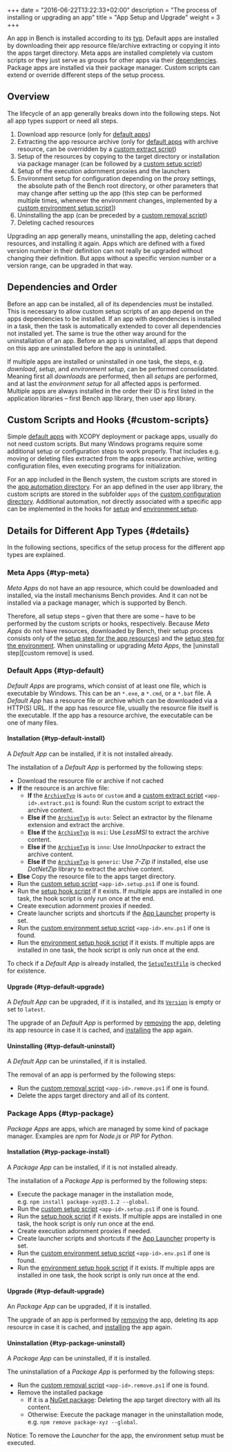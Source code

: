 +++
date = "2016-06-22T13:22:33+02:00"
description = "The process of installing or upgrading an app"
title = "App Setup and Upgrade"
weight = 3
+++

[App Types]: /ref/app-types
[Default App]: /ref/app-types/#default
[NuGet Package]: /ref/app-types/#nuget-package
[App Version]: /ref/app-properties/#Version
[App Dependencies]: /ref/app-properties/#Dependencies
[App ArchiveTyp]: /ref/app-properties/#ArchiveTyp
[App SetupTestFile]: /ref/app-properties/#SetupTestFile
[App Launcher]: /ref/app-properties/#AppLauncher
[App Automation Directory]: /ref/file-structure/#auto-apps-dir
[Custom Configuration Directory]: /ref/file-structure/#config-dir
[User App Automation Directory]: /ref/file-structure/#config-apps-dir
[Setup Hook]: /ref/file-structure/#config-setup
[Environment Setup Hook]: /ref/file-structure/#config-env
[Custom Extract Script]: /ref/file-structure/#custom-script-extract
[Custom Setup Script]: /ref/file-structure/#custom-script-setup
[Custom Environment Setup Script]: /ref/file-structure/#custom-script-env
[Custom Removal Script]: /ref/file-structure/#custom-script-remove

An app in Bench is installed according to its [typ][App Types].
Default apps are installed by downloading their app resource file/archive
extracting or copying it into the apps target directory.
Meta apps are installed completely via custom scripts or they
just serve as groups for other apps via their [dependencies][App Dependencies].
Package apps are installed via their package manager.
Custom scripts can extend or override different steps of the setup process.
<!--more-->

## Overview
The lifecycle of an app generally breaks down into the following steps.
Not all app types support or need all steps.

1. Download app resource
   (only for [default apps][default app])
2. Extracting the app resource archive
   (only for [default apps][default app] with archive resource,
   can be overridden by a [custom extract script][])
3. Setup of the resources by copying to the target directory or installation
   via package manager
   (can be followed by a [custom setup script][])
4. Setup of the execution adornment proxies and the launchers
5. Environment setup for configuration depending on the proxy settings,
   the absolute path of the Bench root directory, or other parameters
   that may change after setting up the app
   (this step can be performed multiple times, whenever the environment changes,
   implemented by a [custom environment setup script][]])
6. Uninstalling the app
   (can be preceded by a [custom removal script][])
7. Deleting cached resources

Upgrading an app generally means, uninstalling the app, deleting cached resources,
and installing it again.
Apps which are defined with a fixed version number in their definition
can not really be upgraded without changing their definition.
But apps without a specific version number or a version range,
can be upgraded in that way.

## Dependencies and Order
Before an app can be installed, all of its dependencies must be installed.
This is necessary to allow custom setup scripts of an app
depend on the apps dependencies to be installed.
If an app with dependencies is installed in a task, then the task is automatically
extended to cover all dependencies not installed yet.
The same is true the other way around for the uninstallation of an app.
Before an app is uninstalled, all apps that depend on this app
are uninstalled before the app is uninstalled.

If multiple apps are installed or uninstalled in one task, the steps, e.g.
_download_, _setup_, and _environment setup_, can be performed consolidated.
Meaning first all _downloads_ are performed, then all _setups_ are performed,
and at last the _environment setup_ for all affected apps is performed.
Multiple apps are always installed in the order their ID is first listed in
the application libraries &ndash; first Bench app library, then user app library.

## Custom Scripts and Hooks {#custom-scripts}
Simple [default apps][default app] with XCOPY deployment or
package apps, usually do not need custom scripts.
But many Windows programs require some additional setup or configuration
steps to work properly.
That includes e.g. moving or deleting files extracted from the apps resource
archive, writing configuration files, even executing programs for initialization.

For an app included in the Bench system, the custom scripts are stored in the
[app automation directory][].
For an app defined in the user app library, the custom scripts are stored
in the subfolder `apps` of the [custom configuration directory][].
Additional automation, not directly associated with a specific app
can be implemented in the hooks for [setup][setup hook] and
[environment setup][environment setup hook].

## Details for Different App Types {#details}
In the following sections, specifics of the setup process for the different
app types are explained.

### Meta Apps {#typ-meta}
_Meta Apps_ do not have an app resource, which could be downloaded
and installed, via the install mechanisms Bench provides.
And it can not be installed via a package manager, which is supported by Bench.

Therefore, all setup steps &ndash; given that there are some &ndash;
have to be performed by the custom scripts or hooks, respectively.
Because _Meta Apps_ do not have resources, downloaded by Bench,
their setup process consists only of the
[setup step for the app resources][custom setup script])
and the [setup step for the environment][custom environment setup script].
When uninstalling or upgrading _Meta Apps_, the [uninstall step][custom remove]
is used.

### Default Apps {#typ-default}
_Default Apps_ are programs, which consist of at least one file,
which is executable by Windows.
This can be an `*.exe`, a `*.cmd`, or a `*.bat` file.
A _Default App_ has a resource file or archive which can be downloaded via a HTTP(S) URL.
If the app has resource file, usually the resource file itself is the executable.
If the app has a resource archive, the executable can be one of many files.

#### Installation {#typ-default-install}
A _Default App_ can be installed, if it is not installed already.

The installation of a _Default App_ is performed by the following steps:

* Download the resource file or archive if not cached
* **If** the resource is an archive file:
    + **If** the [`ArchiveTyp`][App ArchiveTyp] is `auto` or `custom` and
      a [custom extract script][] `<app-id>.extract.ps1` is found:
      Run the custom script to extract the archive content.
    + **Else if** the [`ArchiveTyp`][App ArchiveTyp] is `auto`:
      Select an extractor by the filename extension and extract the archive.
    + **Else if** the [`ArchiveTyp`][App ArchiveTyp] is `msi`:
      Use _LessMSI_ to extract the archive content.
    + **Else if** the [`ArchiveTyp`][App ArchiveTyp] is `inno`:
      Use _InnoUnpacker_ to extract the archive content.
    + **Else if** the [`ArchiveTyp`][App ArchiveTyp] is `generic`:
      Use _7-Zip_ if installed, else use _DotNetZip_ library to extract the archive content.
* **Else**
 Copy the resource file to the apps target directory.
* Run the [custom setup script][] `<app-id>.setup.ps1` if one is found.
* Run the [setup hook script][Setup Hook] if it exists.
  If multiple apps are installed in one task, the hook script is only run once at the end.
* Create execution adornment proxies if needed.
* Create launcher scripts and shortcuts if the [App Launcher][] property is set.
* Run the [custom environment setup script][] `<app-id>.env.ps1` if one is found.
* Run the [environment setup hook script][Environment Setup Hook] if it exists.
  If multiple apps are installed in one task, the hook script is only run once at the end.

To check if a _Default App_ is already installed, the [`SetupTestFile`][App SetupTestFile]
is checked for existence.

#### Upgrade {#typ-default-upgrade}
A _Default App_ can be upgraded, if it is installed,
and its [`Version`][App Version] is empty or set to `latest`.

The upgrade of an _Default App_ is performed by [removing](#typ-default-uninstall) the app,
deleting its app resource in case it is cached,
and [installing](#typ-default-install) the app again.

#### Uninstalling {#typ-default-uninstall}
A _Default App_ can be uninstalled, if it is installed.

The removal of an app is performed by the following steps:

* Run the [custom removal script][] `<app-id>.remove.ps1` if one is found.
* Delete the apps target directory and all of its content.

### Package Apps {#typ-package}
_Package Apps_ are apps, which are managed by some kind of package manager.
Examples are _npm_ for _Node.js_ or _PIP_ for _Python_.

#### Installation {#typ-package-install}
A _Package App_ can be installed, if it is not installed already.

The installation of a _Package App_ is performed by the following steps:

* Execute the package manager in the installation mode,  
  e.g. `npm install package-xyz@3.1.2 --global`.
* Run the [custom setup script][] `<app-id>.setup.ps1` if one is found.
* Run the [setup hook script][Setup Hook] if it exists.
  If multiple apps are installed in one task, the hook script is only run once at the end.
* Create execution adornment proxies if needed.
* Create launcher scripts and shortcuts if the [App Launcher][] property is set.
* Run the [custom environment setup script][] `<app-id>.env.ps1` if one is found.
* Run the [environment setup hook script][Environment Setup Hook] if it exists.
  If multiple apps are installed in one task, the hook script is only run once at the end.

#### Upgrade {#typ-default-upgrade}
An _Package App_ can be upgraded, if it is installed.

The upgrade of an app is performed by [removing](#typ-package-uninstall) the app,
deleting its app resource in case it is cached, and [installing](#typ-package-install)
the app again.

#### Uninstallation {#typ-package-uninstall}
A _Package App_ can be uninstalled, if it is installed.

The uninstallation of a _Package App_ is performed by the following steps:

* Run the [custom removal script][] `<app-id>.remove.ps1` if one is found.
* Remove the installed package
    + If it is a [NuGet package][]:
      Deleting the app target directory with all its content.
    + Otherwise:
      Execute the package manager in the uninstallation mode,  
      e.g. `npm remove package-xyz --global`.

Notice: To remove the _Launcher_ for the app, the environment setup must be executed.
